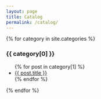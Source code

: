 ```yaml
---
layout: page
title: Catalog
permalink: /catalog/
---
```

<div class="container">
    {% for category in site.categories %}
    <h3>{{ category[0] }}</h3>
    <ul>
        {% for post in category[1] %}
        <li><a href="/myblog{{post.url}}">{{ post.title }}</a></li>
        {% endfor %}
    </ul>
    {% endfor %}
</div>